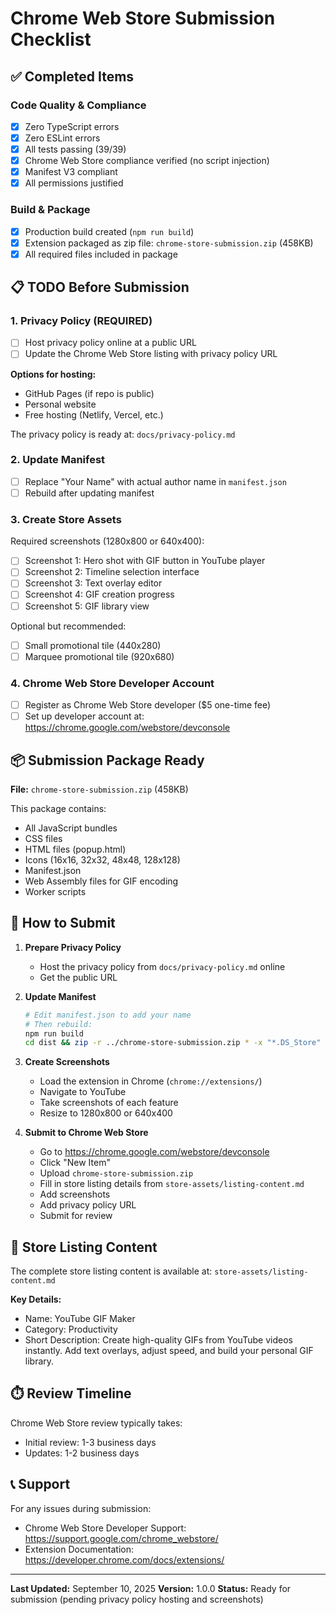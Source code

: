 # Chrome Web Store Submission Checklist

## ✅ Completed Items

### Code Quality & Compliance
- [x] Zero TypeScript errors
- [x] Zero ESLint errors  
- [x] All tests passing (39/39)
- [x] Chrome Web Store compliance verified (no script injection)
- [x] Manifest V3 compliant
- [x] All permissions justified

### Build & Package
- [x] Production build created (`npm run build`)
- [x] Extension packaged as zip file: `chrome-store-submission.zip` (458KB)
- [x] All required files included in package

## 📋 TODO Before Submission

### 1. Privacy Policy (REQUIRED)
- [ ] Host privacy policy online at a public URL
- [ ] Update the Chrome Web Store listing with privacy policy URL

**Options for hosting:**
- GitHub Pages (if repo is public)
- Personal website
- Free hosting (Netlify, Vercel, etc.)

The privacy policy is ready at: `docs/privacy-policy.md`

### 2. Update Manifest
- [ ] Replace "Your Name" with actual author name in `manifest.json`
- [ ] Rebuild after updating manifest

### 3. Create Store Assets

Required screenshots (1280x800 or 640x400):
- [ ] Screenshot 1: Hero shot with GIF button in YouTube player
- [ ] Screenshot 2: Timeline selection interface
- [ ] Screenshot 3: Text overlay editor
- [ ] Screenshot 4: GIF creation progress
- [ ] Screenshot 5: GIF library view

Optional but recommended:
- [ ] Small promotional tile (440x280)
- [ ] Marquee promotional tile (920x680)

### 4. Chrome Web Store Developer Account
- [ ] Register as Chrome Web Store developer ($5 one-time fee)
- [ ] Set up developer account at: https://chrome.google.com/webstore/devconsole

## 📦 Submission Package Ready

**File:** `chrome-store-submission.zip` (458KB)

This package contains:
- All JavaScript bundles
- CSS files
- HTML files (popup.html)
- Icons (16x16, 32x32, 48x48, 128x128)
- Manifest.json
- Web Assembly files for GIF encoding
- Worker scripts

## 🚀 How to Submit

1. **Prepare Privacy Policy**
   - Host the privacy policy from `docs/privacy-policy.md` online
   - Get the public URL

2. **Update Manifest**
   ```bash
   # Edit manifest.json to add your name
   # Then rebuild:
   npm run build
   cd dist && zip -r ../chrome-store-submission.zip * -x "*.DS_Store"
   ```

3. **Create Screenshots**
   - Load the extension in Chrome (`chrome://extensions/`)
   - Navigate to YouTube
   - Take screenshots of each feature
   - Resize to 1280x800 or 640x400

4. **Submit to Chrome Web Store**
   - Go to https://chrome.google.com/webstore/devconsole
   - Click "New Item"
   - Upload `chrome-store-submission.zip`
   - Fill in store listing details from `store-assets/listing-content.md`
   - Add screenshots
   - Add privacy policy URL
   - Submit for review

## 📝 Store Listing Content

The complete store listing content is available at: `store-assets/listing-content.md`

**Key Details:**
- Name: YouTube GIF Maker
- Category: Productivity
- Short Description: Create high-quality GIFs from YouTube videos instantly. Add text overlays, adjust speed, and build your personal GIF library.

## ⏱️ Review Timeline

Chrome Web Store review typically takes:
- Initial review: 1-3 business days
- Updates: 1-2 business days

## 📞 Support

For any issues during submission:
- Chrome Web Store Developer Support: https://support.google.com/chrome_webstore/
- Extension Documentation: https://developer.chrome.com/docs/extensions/

---

**Last Updated:** September 10, 2025
**Version:** 1.0.0
**Status:** Ready for submission (pending privacy policy hosting and screenshots)